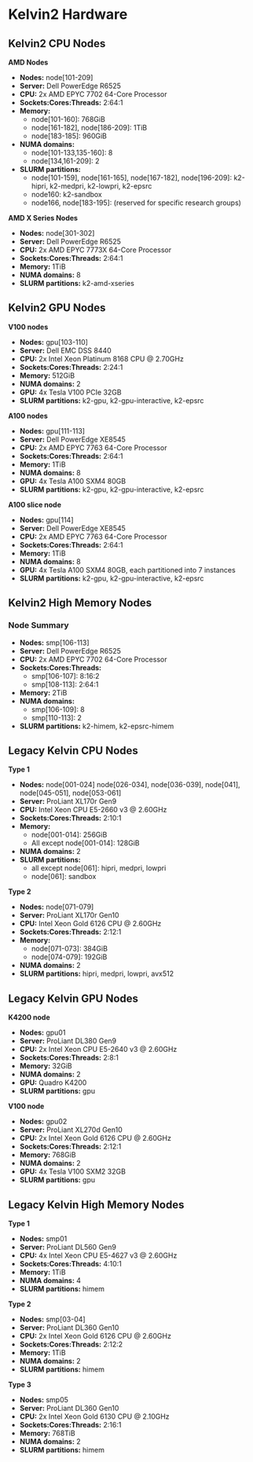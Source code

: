 # Kelvin2 Hardware

## Kelvin2 CPU Nodes
**AMD Nodes**
- **Nodes:** node[101-209]
- **Server:** Dell PowerEdge R6525
- **CPU:** 2x AMD EPYC 7702 64-Core Processor
- **Sockets:Cores:Threads:** 2:64:1
- **Memory:**
    - node[101-160]: 768GiB
    - node[161-182], node[186-209]: 1TiB
    - node[183-185]: 960GiB
- **NUMA domains:**
    - node[101-133,135-160]: 8
    - node[134,161-209]: 2
- **SLURM partitions:**
    - node[101-159], node[161-165], node[167-182], node[196-209]: k2-hipri, k2-medpri, k2-lowpri, k2-epsrc
    - node160: k2-sandbox
    - node166, node[183-195]: (reserved for specific research groups)

**AMD X Series Nodes**
- **Nodes:** node[301-302]
- **Server:** Dell PowerEdge R6525
- **CPU:** 2x AMD EPYC 7773X 64-Core Processor
- **Sockets:Cores:Threads:** 2:64:1
- **Memory:** 1TiB
- **NUMA domains:** 8
- **SLURM partitions:** k2-amd-xseries

## Kelvin2 GPU Nodes

**V100 nodes**
- **Nodes:** gpu[103-110]
- **Server:** Dell EMC DSS 8440
- **CPU:** 2x Intel Xeon Platinum 8168 CPU @ 2.70GHz
- **Sockets:Cores:Threads:** 2:24:1
- **Memory:** 512GiB
- **NUMA domains:** 2
- **GPU:** 4x Tesla V100 PCIe 32GB
- **SLURM partitions:** k2-gpu, k2-gpu-interactive, k2-epsrc

**A100 nodes**
- **Nodes:** gpu[111-113]
- **Server:** Dell PowerEdge XE8545
- **CPU:** 2x AMD EPYC 7763 64-Core Processor
- **Sockets:Cores:Threads:** 2:64:1
- **Memory:** 1TiB
- **NUMA domains:** 8
- **GPU:** 4x Tesla A100 SXM4 80GB
- **SLURM partitions:** k2-gpu, k2-gpu-interactive, k2-epsrc

**A100 slice node**
- **Nodes:** gpu[114]
- **Server:** Dell PowerEdge XE8545
- **CPU:** 2x AMD EPYC 7763 64-Core Processor
- **Sockets:Cores:Threads:** 2:64:1
- **Memory:** 1TiB
- **NUMA domains:** 8
- **GPU:** 4x Tesla A100 SXM4 80GB, each partitioned into 7 instances
- **SLURM partitions:** k2-gpu, k2-gpu-interactive, k2-epsrc


## Kelvin2 High Memory Nodes

### Node Summary

- **Nodes:** smp[106-113]
- **Server:** Dell PowerEdge R6525
- **CPU:** 2x AMD EPYC 7702 64-Core Processor
- **Sockets:Cores:Threads:**
    - smp[106-107]: 8:16:2
    - smp[108-113]: 2:64:1
- **Memory:** 2TiB
- **NUMA domains:** 
    - smp[106-109]: 8
    - smp[110-113]: 2
- **SLURM partitions:** k2-himem, k2-epsrc-himem

## Legacy Kelvin CPU Nodes

**Type 1**
- **Nodes:** node[001-024] node[026-034], node[036-039], node[041], node[045-051], node[053-061]
- **Server:** ProLiant XL170r Gen9
- **CPU:** Intel Xeon CPU E5-2660 v3 @ 2.60GHz
- **Sockets:Cores:Threads:** 2:10:1
- **Memory:**
    - node[001-014]: 256GiB
    - All except node[001-014]: 128GiB
- **NUMA domains:** 2
- **SLURM partitions:** 
    - all except node[061]: hipri, medpri, lowpri
    - node[061]: sandbox

**Type 2**

- **Nodes:** node[071-079]
- **Server:** ProLiant XL170r Gen10
- **CPU:** Intel Xeon Gold 6126 CPU @ 2.60GHz
- **Sockets:Cores:Threads:** 2:12:1
- **Memory:**
    - node[071-073]: 384GiB
    - node[074-079]: 192GiB
- **NUMA domains:** 2
- **SLURM partitions:** hipri, medpri, lowpri, avx512

## Legacy Kelvin GPU Nodes

**K4200 node**
- **Nodes:** gpu01
- **Server:** ProLiant DL380 Gen9
- **CPU:** 2x Intel Xeon CPU E5-2640 v3 @ 2.60GHz
- **Sockets:Cores:Threads:** 2:8:1
- **Memory:** 32GiB
- **NUMA domains:** 2
- **GPU:** Quadro K4200
- **SLURM partitions:** gpu

**V100 node**
- **Nodes:** gpu02
- **Server:** ProLiant XL270d Gen10
- **CPU:** 2x Intel Xeon Gold 6126 CPU @ 2.60GHz
- **Sockets:Cores:Threads:** 2:12:1
- **Memory:** 768GiB
- **NUMA domains:** 2
- **GPU:** 4x Tesla V100 SXM2 32GB
- **SLURM partitions:** gpu

## Legacy Kelvin High Memory Nodes

**Type 1**
- **Nodes:** smp01
- **Server:** ProLiant DL560 Gen9
- **CPU:** 4x Intel Xeon CPU E5-4627 v3 @ 2.60GHz
- **Sockets:Cores:Threads:** 4:10:1
- **Memory:** 1TiB
- **NUMA domains:** 4
- **SLURM partitions:** himem

**Type 2**
- **Nodes:** smp[03-04]
- **Server:** ProLiant DL360 Gen10
- **CPU:** 2x Intel Xeon Gold 6126 CPU @ 2.60GHz
- **Sockets:Cores:Threads:** 2:12:2
- **Memory:** 1TiB
- **NUMA domains:** 2
- **SLURM partitions:** himem

**Type 3**
- **Nodes:** smp05
- **Server:** ProLiant DL360 Gen10
- **CPU:** 2x Intel Xeon Gold 6130 CPU @ 2.10GHz
- **Sockets:Cores:Threads:** 2:16:1
- **Memory:** 768TiB
- **NUMA domains:** 2
- **SLURM partitions:** himem

